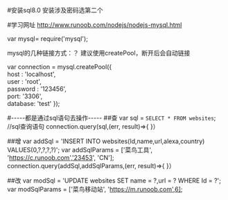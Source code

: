 #安装sql8.0
安装涉及密码选第二个


#学习网址  http://www.runoob.com/nodejs/nodejs-mysql.html

var mysql= require('mysql');

mysql的几种链接方式：？
建议使用createPool，断开后会自动链接


 
var connection = mysql.createPool({     
  host     : 'localhost',       
  user     : 'root',              
  password : '123456',       
  port: '3306',                   
  database: 'test' 
}); 

#-----都是通过sql语句去操作-----
##查
var  sql = `SELECT * FROM websites`; //sql查询语句
connection.query(sql,(err, result)=>{  }）

##增
var  addSql = 'INSERT INTO websites(Id,name,url,alexa,country) VALUES(0,?,?,?,?)';
var  addSqlParams = ['菜鸟工具', 'https://c.runoob.com','23453', 'CN'];
connection.query(addSql,addSqlParams,(err, result)=>{ }）

##改
var modSql = 'UPDATE websites SET name = ?,url = ? WHERE Id = ?';
var modSqlParams = ['菜鸟移动站', 'https://m.runoob.com',6];